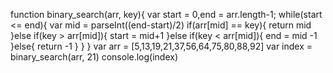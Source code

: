 function binary_search(arr, key){
        var start = 0,end = arr.length-1;
        while(start <= end){
            var mid = parseInt((end-start)/2)
            if(arr[mid] == key){
                return mid
            }else if(key > arr[mid]){
                start = mid+1
            }else if(key < arr[mid]){
                end = mid -1
            }else{
                return -1
            }
        }
    }
    var arr = [5,13,19,21,37,56,64,75,80,88,92]
    var index = binary_search(arr, 21)
    console.log(index)